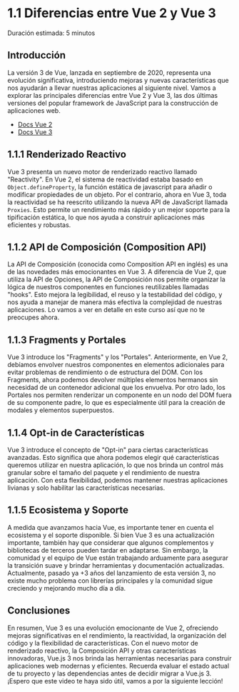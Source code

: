 # 1.1 Diferencias entre Vue 2 y Vue 3

Duración estimada: 5 minutos


## Introducción

La versión 3 de Vue, lanzada en septiembre de 2020, representa una evolución significativa, introduciendo mejoras y nuevas características que nos ayudarán a llevar nuestras aplicaciones al siguiente nivel. Vamos a explorar las principales diferencias entre Vue 2 y Vue 3, las dos últimas versiones del popular framework de JavaScript para la construcción de aplicaciones web.

- [Docs Vue 2](https://v2.vuejs.org)
- [Docs Vue 3](https://vuejs.org)


## 1.1.1 Renderizado Reactivo

Vue 3 presenta un nuevo motor de renderizado reactivo llamado "Reactivity". En Vue 2, el sistema de reactividad estaba basado en `Object.defineProperty`, la función estática de javascript para añadir o modificar propiedades de un objeto. Por el contrario, ahora en Vue 3, toda la reactividad se ha reescrito utilizando la nueva API de JavaScript llamada `Proxies`. Esto permite un rendimiento más rápido y un mejor soporte para la tipificación estática, lo que nos ayuda a construir aplicaciones más eficientes y robustas.


## 1.1.2 API de Composición (Composition API)

La API de Composición (conocida como Composition API en inglés) es una de las novedades más emocionantes en Vue 3. A diferencia de Vue 2, que utiliza la API de Opciones, la API de Composición nos permite organizar la lógica de nuestros componentes en funciones reutilizables llamadas "hooks". Esto mejora la legibilidad, el reuso y la testabilidad del código, y nos ayuda a manejar de manera más efectiva la complejidad de nuestras aplicaciones. Lo vamos a ver en detalle en este curso así que no te preocupes ahora.


## 1.1.3 Fragments y Portales

Vue 3 introduce los "Fragments" y los "Portales". Anteriormente, en Vue 2, debíamos envolver nuestros componentes en elementos adicionales para evitar problemas de rendimiento o de estructura del DOM. Con los Fragments, ahora podemos devolver múltiples elementos hermanos sin necesidad de un contenedor adicional que los envuelva. Por otro lado, los Portales nos permiten renderizar un componente en un nodo del DOM fuera de su componente padre, lo que es especialmente útil para la creación de modales y elementos superpuestos.


## 1.1.4 Opt-in de Características

Vue 3 introduce el concepto de "Opt-in" para ciertas características avanzadas. Esto significa que ahora podemos elegir qué características queremos utilizar en nuestra aplicación, lo que nos brinda un control más granular sobre el tamaño del paquete y el rendimiento de nuestra aplicación. Con esta flexibilidad, podemos mantener nuestras aplicaciones livianas y solo habilitar las características necesarias.


## 1.1.5 Ecosistema y Soporte

A medida que avanzamos hacia Vue, es importante tener en cuenta el ecosistema y el soporte disponible. Si bien Vue 3 es una actualización importante, también hay que considerar que algunos complementos y bibliotecas de terceros pueden tardar en adaptarse. Sin embargo, la comunidad y el equipo de Vue están trabajando arduamente para asegurar la transición suave y brindar herramientas y documentación actualizadas. Actualmente, pasado ya +3 años del lanzamiento de esta versión 3, no existe mucho problema con librerías principales y la comunidad sigue creciendo y mejorando mucho día a día.


## Conclusiones

En resumen, Vue 3 es una evolución emocionante de Vue 2, ofreciendo mejoras significativas en el rendimiento, la reactividad, la organización del código y la flexibilidad de características. Con el nuevo motor de renderizado reactivo, la Composición API y otras características innovadoras, Vue.js 3 nos brinda las herramientas necesarias para construir aplicaciones web modernas y eficientes. Recuerda evaluar el estado actual de tu proyecto y las dependencias antes de decidir migrar a Vue.js 3. ¡Espero que este video te haya sido útil, vamos a por la siguiente lección!
